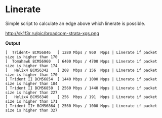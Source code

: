 # Linerate
Simple script to calculate an edge above which linerate is possible.

http://sk1f3r.ru/pic/broadcom-strata-xgs.png

**Output**
```
[  Trident+ BCM56846   ] 1280 Mbps / 960  Mpps | Linerate if packet size is higher than 170
[  Tomahawk BCM56960   ] 6400 Mbps / 4700 Mpps | Linerate if packet size is higher than 174
[   Helix4 BCM56342    ] 208  Mbps / 156  Mpps | Linerate if packet size is higher than 170
[ Trident II BCM56854  ] 1440 Mbps / 1000 Mpps | Linerate if packet size is higher than 184
[ Trident II BCM56850  ] 2560 Mbps / 1440 Mpps | Linerate if packet size is higher than 227
[   Helix4 BCM56340    ] 256  Mbps / 191  Mpps | Linerate if packet size is higher than 171
[ Trident II+ BCM56864 ] 2560 Mbps / 1000 Mpps | Linerate if packet size is higher than 327
```